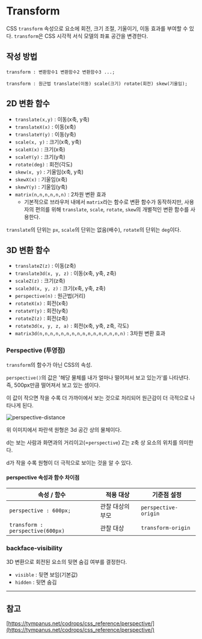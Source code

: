 # Transform

CSS `transform` 속성으로 요소에 회전, 크기 조절, 기울이기, 이동 효과를 부여할 수 있다. `transform`은 CSS 시각적 서식 모델의 좌표 공간을 변경한다.



## 작성 방법

`transform : 변환함수1 변환함수2 변환함수3 ...;`

`transform : 원근법 translate(이동) scale(크기) rotate(회전) skew(기울임);`



## 2D 변환 함수

* `translate(x,y)` : 이동(x축, y축)
* `translateX(x)` : 이동(x축)
* `translateY(y)` : 이동(y축)
* `scale(x, y)` : 크기(x축, y축)
* `scaleX(x)` :  크기(x축)
* `scaleY(y)` : 크기(y축)
* `rotate(deg)` : 회전(각도)
* `skew(x, y)` : 기울임(x축, y축)
* `skewX(x)` : 기울임(x축)
* `skewY(y)` : 기울임(y축)
* `matrix(n,n,n,n,n,n)` : 2차원 변환 효과
  * 기본적으로 브라우저 내에서 `matrix`라는 함수로 변환 함수가 동작하지만, 사용자의 편의를 위해 `translate`, `scale`, `rotate`, `skew`의 개별적인 변환 함수를 사용한다.



`translate`의 단위는 `px`, `scale`의 단위는 없음(배수), `rotate`의 단위는 `deg`이다.



## 3D 변환 함수

* `translateZ(z)` : 이동(z축)
* `translate3d(x, y, z)` : 이동(x축, y축, z축)
* `scaleZ(z)` : 크기(z축)
* `scale3d(x, y, z)` : 크기(x축, y축, z축)
* `perspective(n)` : 원근법(거리)
* `rotateX(x)` : 회전(x축)
* `rotateY(y)` : 회전(y축)
* `rotateZ(z)` : 회전(z축)
* `rotate3d(x, y, z, a)` : 회전(x축, y축, z축, 각도)
* `matrix3d(n,n,n,n,n,n,n,n,n,n,n,n,n,n,n,n)` : 3차원 변환 효과



### Perspective (투영점)

`transform`의 함수가 아닌 CSS의 속성.



`perspective()`의 값은 '해당 물체를 내가 얼마나 떨어져서 보고 있는가'를 나타낸다. 즉, 500px만큼 떨어져서 보고 있는 셈이다.

이 값이 작으면 작을 수록 더 가까이에서 보는 것으로 처리되어 원근감이 더 극적으로 나타나게 된다.

![perspective-distance](https://i7x7p5b7.stackpathcdn.com/codrops/wp-content/uploads/2014/12/perspective-distance.png)



위 이미지에서 파란색 원형은 3d 공간 상의 물체이다.

d는 보는 사람과 화면과의 거리이고(=`perspective`) Z는 z축 상 요소의 위치를 의미한다.

d가 작을 수록 원형이 더 극적으로 보이는 것을 알 수 있다.



#### perspective 속성과 함수 차이점

| 속성 / 함수                      | 적용 대상        | 기준점 설정          |
| -------------------------------- | ---------------- | -------------------- |
| `perspective : 600px;`           | 관찰 대상의 부모 | `perspective-origin` |
| `transform : perspective(600px)` | 관찰 대상        | `transform-origin`   |



### backface-visibility

3D 변환으로 회전된 요소의 뒷면 숨김 여부를 결정한다.

* `visible` : 뒷면 보임(기본값)
* `hidden` : 뒷면 숨김



---

## 참고

[https://tympanus.net/codrops/css_reference/perspective/](https://tympanus.net/codrops/css_reference/perspective/)